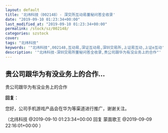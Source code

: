 ```yaml
---
layout: default
title: '北纬科技（002148）- 深交所互动易董秘问答全收录'
date: "2019-09-10 01:23:34+00:00"
last_modified_at: "2019-09-10 01:23:34+00:00"
permalink: /stock/sz/002148/
categories: szstock
cover: 
tags: "北纬科技"
keywords: '"北纬科技",002148,互动易,深证互动易,深圳交易所,上证易互动,上证e互动'
description: '"北纬科技-深圳交易所董秘问答全收录,贵公司跟华为有没业务上的合作"'
---
```


## 贵公司跟华为有没业务上的合作...

贵公司跟华为有没业务上的合作

**回复**：

您好，公司手机游戏产品会在华为等渠道进行推广，谢谢关注。 

（北纬科技  @2019-09-10 01:23:34+00:00 回复 蒙面歌王  @2019-09-09 22:16:01+00:00 ）

